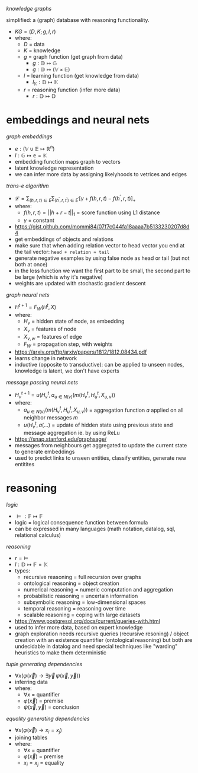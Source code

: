 *knowledge graphs*

simplified: a (graph) database with reasoning functionality.

- $KG = (D, K; g, l, r)$
- where:
	- $D$ = data
	- $K$ = knowledge
	- $g$ = graph function (get graph from data)
		- $g: \mathbb D \mapsto \mathbb G$
		- $g: \mathbb D \mapsto (\mathbb V \times \mathbb E)$
	- $l$ = learning function (get knowledge from data)
		- $l_{\mathbb K}: \mathbb D \mapsto \mathbb K$
	- $r$ = reasoning function (infer more data)
		- $r: \mathbb D \mapsto \mathbb D$

# embeddings and neural nets

*graph embeddings*

- $e: (\mathbb V \cup \mathbb E \mapsto \mathbb{R}^n)$
- $l: \mathbb G \mapsto \mathbb e = \mathbb K$
- embedding function maps graph to vectors
- latent knowledge representation
- we can infer more data by assigning likelyhoods to vetrices and edges

*trans-e algorithm*

- $\mathcal{L}=\sum_{(h,r,t)\in E}\sum_{(h^{\prime},r,t^{\prime})\in E^{\prime}}[\gamma+f(h,r,t)-f(h^{\prime},r,t)]_{+}$
- where:
	- $f(h, r, t) = ||h + r - t||_1$ = score function using L1 distance
	- $\gamma$ = constant
- https://gist.github.com/mommi84/07f7c044fa18aaaa7b5133230207d8d4
- get embeddings of objects and relations
- make sure that when adding relation vector to head vector you end at the tail vector: `head + relation ≈ tail`
- generate negative examples by using false node as head or tail (but not both at once)
- in the loss function we want the first part to be small, the second part to be large (which is why it's negative)
- weights are updated with stochastic gradient descent

*graph neural nets*

- $H^{t+1} = F_W(H^t, X)$
- where:
	- $H_v$ = hidden state of node, as embedding
	- $X_v$ = features of node
	- $X_{v,w}$ = features of edge
	- $F_W$ = propagation step, with weights
- https://arxiv.org/ftp/arxiv/papers/1812/1812.08434.pdf
- learns change in network
- inductive (opposite to transductive): can be applied to unseen nodes, knowledge is latent, we don't have experts

*message passing neural nets*

- $H_v^{t+1}=u(H_v^t,a_{u\in N(v)}(m(H_v^t,H_u^t,X_{u,v}))$
- where:
	- $a_{u\in N(v)}(m(H_v^t,H_u^t,X_{u,v}))$ = aggregation function $a$ applied on all neighbor messages $m$
	- $u(H_v^t,a(\ldots)$ = update of hidden state using previous state and message aggregation ie. by using ReLu
- https://snap.stanford.edu/graphsage/
- messages from neighbours get aggregated to update the current state to generate embeddings
- used to predict links to unseen entities, classify entities, generate new entitites

# reasoning

*logic*

- $\models:\mathbb{F}\mapsto\mathbb{F}$
- logic = logical consequence function between formula
- can be expressed in many languages (math notation, datalog, sql, relational calculus)

*reasoning*

- $r = \models$
- $l: \mathbb D \mapsto \mathbb F = \mathbb K$
- types:
	- recursive reasoning = full recursion over graphs
	- ontological reasoning = object creation
	- numerical reasoning = numeric computation and aggregation
	- probabilistic reasoning = uncertain information
	- subsymbolic reasoning = low-dimensional spaces
	- temporal reasoning = reasoning over time
	- scalable reasoning = coping with large datasets
- https://www.postgresql.org/docs/current/queries-with.html
- used to infer more data, based on expert knowledge
- graph exploration needs recursive queries (recursive resoning) / object creation with an existence quantifier (ontological reasoning) but both are undecidable in datalog and need special techniques like "warding" heuristics to make them deterministic

*tuple generating dependencies*

- $\forall x\left(\varphi(\vec{x})\to\exists\vec{y}\,\psi(\vec{x},\vec{y})\right)$
- inferring data
- where:
	- $\forall x$ = quantifier
	- $\varphi(\vec{x})$ = premise
	- $\psi(\vec{x},\vec{y})$ = conclusion

*equality generating dependencies*

- $\forall x\left(\varphi(\vec{x})\to x_i=x_j\right)$
- joining tables
- where:
	- $\forall x$ = quantifier
	- $\varphi(\vec{x})$ = premise
	- $x_i=x_j$ = equality
